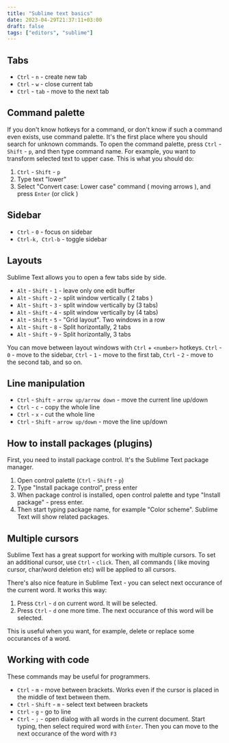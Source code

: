 ```yaml
---
title: "Sublime text basics"
date: 2023-04-29T21:37:11+03:00
draft: false
tags: ["editors", "sublime"]
---
```


<!--more-->

## Tabs

- `Ctrl` - `n` - create new tab
- `Ctrl` - `w` - close current tab
- `Ctrl` - `tab` - move to the next tab

## Command palette

If you don't know hotkeys for a command, or don't know if such
a command even exists, use command palette. It's the first place
where you should search for unknown commands. To open the command
palette, press `Ctrl` - `Shift` - `p`, and then type command
name. For example, you want to transform selected text to upper case.
This is what you should do:

1. `Ctrl` - `Shift` - `p`
2. Type text "lower"
3. Select "Convert case: Lower case" command ( moving arrows ),
   and press `Enter` (or click )

## Sidebar

- `Ctrl` - `0` - focus on sidebar
- `Ctrl-k, Ctrl-b` - toggle sidebar

## Layouts

Sublime Text allows you to open a few tabs side by side.

- `Alt` - `Shift` - `1` - leave only one edit buffer
- `Alt` - `Shift` - `2` - split window vertically ( 2 tabs )
- `Alt` - `Shift` - `3` - split window vertically by (3 tabs)
- `Alt` - `Shift` - `4` - split window vertically by (4 tabs)
- `Alt` - `Shift` - `5` - "Grid layout". Two windows in a row
- `Alt` - `Shift` - `8` - Split horizontally, 2 tabs
- `Alt` - `Shift` - `9` - Split horizontally, 3 tabs

You can move between layout windows with `Ctrl` + `<number>` hotkeys.
`Ctrl` - `0` - move to the sidebar, `Ctrl` - `1` - move to the first tab,
`Ctrl` - `2` - move to the second tab, and so on.

## Line manipulation

- `Ctrl` - `Shift` - `arrow up/arrow down` - move the current line up/down
- `Ctrl` - `c` - copy the whole line
- `Ctrl` - `x` - cut the whole line
- `Ctrl` - `Shift` - `arrow up/down` - move the line up/down

## How to install packages (plugins)

First, you need to install package control. It's the Sublime Text package
manager.

1. Open control palette (`Ctrl` - `Shift` - `p`)
2. Type "Install package control", press enter
3. When package control is installed, open control palette and
   type "Install package" -  press enter.
4. Then start typing package name, for example "Color scheme". Sublime Text
   will show related packages.

## Multiple cursors

Sublime Text has a great support for working with multiple cursors.
To set an additional cursor, use `Ctrl` - `click`. Then, all commands
( like moving cursor, char/word deletion etc) will be applied to all
cursors.

There's also nice feature in Sublime Text - you can select next occurance
of the current word. It works this way:

1. Press `Ctrl` - `d` on current word. It will be selected.
2. Press `Ctrl` - `d` one more time. The next occurance of this word will be
   selected.

This is useful when you want, for example, delete or replace some occurances
of a word.

## Working with code

These commands may be useful for programmers.

- `Ctrl` - `m` - move between brackets. Works even if the cursor
  is placed in the middle of text between them.
- `Ctrl` - `Shift` - `m` - select text between brackets
- `Ctrl` - `g` - go to line
- `Ctrl` - `;` - open dialog with all words in the current document.
  Start typing, then select required word with `Enter`. Then you can
  move to the next occurance of the word with `F3`
